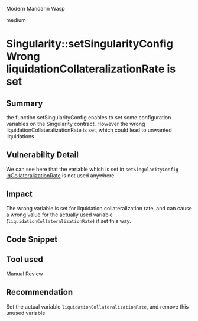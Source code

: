 Modern Mandarin Wasp

medium

# Singularity::setSingularityConfig Wrong liquidationCollateralizationRate is set

## Summary

the function setSingularityConfig enables to set some configuration variables on the Singularity contract. However the wrong liquidationCollateralizationRate is set, which could lead to unwanted liquidations.

## Vulnerability Detail
We can see here that the variable which is set in `setSingularityConfig` [lqCollateralizationRate](https://github.com/sherlock-audit/2024-02-tapioca/blob/main/Tapioca-bar/contracts/markets/singularity/Singularity.sol#L358) is not used anywhere.
 
## Impact
The wrong variable is set for liquidation collateralization rate, and can cause a wrong value for the actually used variable (`liquidationCollateralizationRate`) if set this way.

## Code Snippet

## Tool used

Manual Review

## Recommendation
Set the actual variable `liquidationCollateralizationRate`, and remove this unused variable